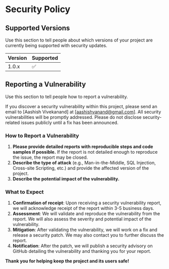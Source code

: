 # Security Policy

## Supported Versions

Use this section to tell people about which versions of your project are currently being supported with security updates.

| Version | Supported          |
| ------- | ------------------ |
| 1.0.x   | :white_check_mark: |

## Reporting a Vulnerability

Use this section to tell people how to report a vulnerability.

If you discover a security vulnerability within this project, please send an email to [Aashish Vivekanand] at [aashishvanand@gmail.com]. All security vulnerabilities will be promptly addressed. Please do not disclose security-related issues publicly until a fix has been announced.

### How to Report a Vulnerability

1. **Please provide detailed reports with reproducible steps and code samples if possible.** If the report is not detailed enough to reproduce the issue, the report may be closed.
2. **Describe the type of attack** (e.g., Man-in-the-Middle, SQL Injection, Cross-site Scripting, etc.) and provide the affected version of the project.
3. **Describe the potential impact of the vulnerability.**

### What to Expect

1. **Confirmation of receipt**: Upon receiving a security vulnerability report, we will acknowledge receipt of the report within 3-5 business days.
2. **Assessment**: We will validate and reproduce the vulnerability from the report. We will also assess the severity and potential impact of the vulnerability.
3. **Mitigation**: After validating the vulnerability, we will work on a fix and release a security patch. We may also contact you to further discuss the report.
4. **Notification**: After the patch, we will publish a security advisory on GitHub detailing the vulnerability and thanking you for your report.

**Thank you for helping keep the project and its users safe!**
